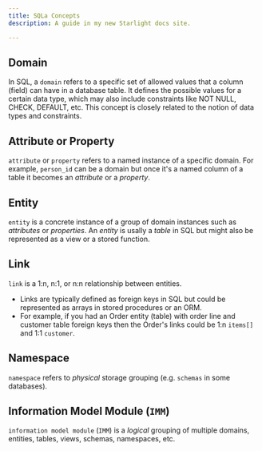 ```yaml
---
title: SQLa Concepts
description: A guide in my new Starlight docs site.

---
```


## Domain

In SQL, a `domain` refers to a specific set of allowed values that a column
(field) can have in a database table. It defines the possible values for a
certain data type, which may also include constraints like NOT NULL, CHECK,
DEFAULT, etc. This concept is closely related to the notion of data types and
constraints.

## Attribute or Property

`attribute` or `property` refers to a named instance of a specific domain. For
example, `person_id` can be a domain but once it's a named column of a table it
becomes an _attribute_ or a _property_.

## Entity

`entity` is a concrete instance of a group of domain instances such as
_attributes_ or _properties_. An _entity_ is usally a _table_ in SQL but might
also be represented as a view or a stored function.

## Link

`link` is a 1:n, n:1, or n:n relationship between entities.

- Links are typically defined as foreign keys in SQL but could be represented as
  arrays in stored procedures or an ORM.
- For example, if you had an Order entity (table) with order line and customer
  table foreign keys then the Order's links could be 1:n `items[]` and 1:1
  `customer`.

## Namespace

`namespace` refers to _physical_ storage grouping (e.g. `schemas` in some
databases).

## Information Model Module (`IMM`)

`information model module` (`IMM`) is a _logical_ grouping of multiple domains,
entities, tables, views, schemas, namespaces, etc.
